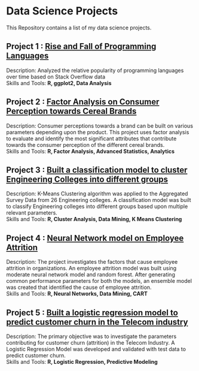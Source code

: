# Data Science Projects
This Repository contains a list of my data science projects.

## Project 1 : [Rise and Fall of Programming Languages](https://github.com/subhroisback/data-science-projects-R/blob/master/rise_fall_notebook.ipynb)
Description: Analyzed the relative popularity of programming languages over time based on Stack Overflow data
</br>
Skills and Tools: **R, ggplot2, Data Analysis**

## Project 2 : [Factor Analysis on Consumer Perception towards Cereal Brands]()
Description: Consumer perceptions towards a brand can be built on various parameters depending upon the product. This project uses factor analysis to evaluate and identify the most significant attributes that contribute towards the consumer perception of the different cereal brands.</br>
Skills and Tools: **R, Factor Analysis, Advanced Statistics, Analytics**

## Project 3 : [Built a classification model to cluster Engineering Colleges into different groups](http://htmlpreview.github.io/?https://github.com/subhroisback/data-science-projects/blob/master/Clustering.nb.html)
Description: K-Means Clustering algorithm was applied to the Aggregated Survey Data from 26 Engineering colleges. A classification model was built to classify Engineering colleges into different groups based upon multiple relevant parameters. </br>
Skills and Tools: **R, Cluster Analysis, Data Mining, K Means Clustering**

## Project 4 : [Neural Network model on Employee Attrition]()
Description: The project investigates the factors that cause employee attrition in organizations. An employee attrition model was built using moderate neural network model and random forest. After generating common performance parameters for both the models, an ensemble model was created that identified the cause of employee attrition.</br>
Skills and Tools: **R, Neural Networks, Data Mining, CART**

## Project 5 : [Built a logistic regression model to predict customer churn in the Telecom industry]()
Description: The primary objective was to investigate the parameters contributing for customer churn (attrition) in the Telecom Industry. A Logistic Regression Model was developed and validated with test data to predict customer churn.</br>
Skills and Tools: **R, Logistic Regression, Predictive Modeling**
